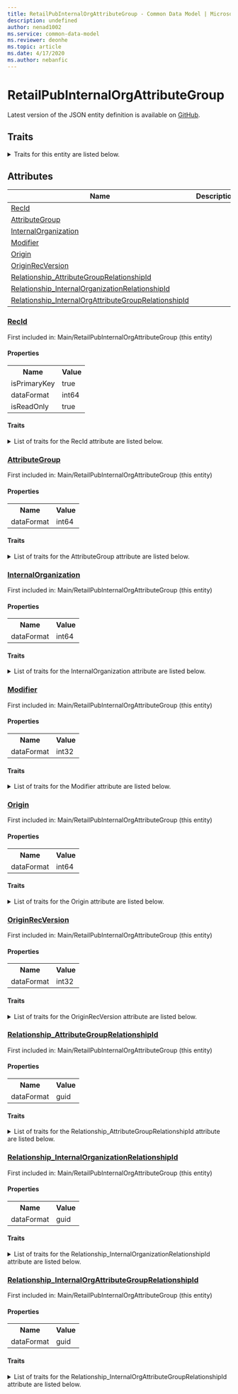 ```yaml
---
title: RetailPubInternalOrgAttributeGroup - Common Data Model | Microsoft Docs
description: undefined
author: nenad1002
ms.service: common-data-model
ms.reviewer: deonhe
ms.topic: article
ms.date: 4/17/2020
ms.author: nebanfic
---
```


# RetailPubInternalOrgAttributeGroup

  
 Latest version of the JSON entity definition is available on <a href="https://github.com/Microsoft/CDM/tree/master/schemaDocuments/core/erp/Tables/Commerce/Retail/Main/RetailPubInternalOrgAttributeGroup.cdm.json" target="_blank">GitHub</a>.  

## Traits

<details>
<summary>Traits for this entity are listed below.  
</summary>

**is.identifiedBy**  
  names a specifc identity attribute to use with an entity  <table><tr><th>Parameter</th><th>Value</th><th>Data type</th><th>Explanation</th></tr><tr><td>attribute</td><td>[RetailPubInternalOrgAttributeGroup/(resolvedAttributes)/RecId](#RecId)</td><td>attribute</td><td></td></tr></table>

**is.CDM.entityVersion**  
  <table><tr><th>Parameter</th><th>Value</th><th>Data type</th><th>Explanation</th></tr><tr><td>versionNumber</td><td>"1.0.0"</td><td>string</td><td>semantic version number of the entity</td></tr></table>

**is.application.releaseVersion**  
  <table><tr><th>Parameter</th><th>Value</th><th>Data type</th><th>Explanation</th></tr><tr><td>releaseVersion</td><td>"10.0.13.0"</td><td>string</td><td>semantic version number of the application introducing this entity</td></tr></table>

</details>

## Attributes

|Name|Description|First Included in Instance|
|---|---|---|
|[RecId](#RecId)||<a href="RetailPubInternalOrgAttributeGroup.md" target="_blank">Main/RetailPubInternalOrgAttributeGroup</a>|
|[AttributeGroup](#AttributeGroup)||<a href="RetailPubInternalOrgAttributeGroup.md" target="_blank">Main/RetailPubInternalOrgAttributeGroup</a>|
|[InternalOrganization](#InternalOrganization)||<a href="RetailPubInternalOrgAttributeGroup.md" target="_blank">Main/RetailPubInternalOrgAttributeGroup</a>|
|[Modifier](#Modifier)||<a href="RetailPubInternalOrgAttributeGroup.md" target="_blank">Main/RetailPubInternalOrgAttributeGroup</a>|
|[Origin](#Origin)||<a href="RetailPubInternalOrgAttributeGroup.md" target="_blank">Main/RetailPubInternalOrgAttributeGroup</a>|
|[OriginRecVersion](#OriginRecVersion)||<a href="RetailPubInternalOrgAttributeGroup.md" target="_blank">Main/RetailPubInternalOrgAttributeGroup</a>|
|[Relationship_AttributeGroupRelationshipId](#Relationship_AttributeGroupRelationshipId)||<a href="RetailPubInternalOrgAttributeGroup.md" target="_blank">Main/RetailPubInternalOrgAttributeGroup</a>|
|[Relationship_InternalOrganizationRelationshipId](#Relationship_InternalOrganizationRelationshipId)||<a href="RetailPubInternalOrgAttributeGroup.md" target="_blank">Main/RetailPubInternalOrgAttributeGroup</a>|
|[Relationship_InternalOrgAttributeGroupRelationshipId](#Relationship_InternalOrgAttributeGroupRelationshipId)||<a href="RetailPubInternalOrgAttributeGroup.md" target="_blank">Main/RetailPubInternalOrgAttributeGroup</a>|

### <a href=#RecId name="RecId">RecId</a>

First included in: Main/RetailPubInternalOrgAttributeGroup (this entity)  

#### Properties

<table><tr><th>Name</th><th>Value</th></tr><tr><td>isPrimaryKey</td><td>true</td></tr><tr><td>dataFormat</td><td>int64</td></tr><tr><td>isReadOnly</td><td>true</td></tr></table>

#### Traits

<details>
<summary>List of traits for the RecId attribute are listed below.</summary>

**is.dataFormat.integer**  
**is.dataFormat.big**  
**is.identifiedBy**  
names a specifc identity attribute to use with an entity  <table><tr><th>Parameter</th><th>Value</th><th>Data type</th><th>Explanation</th></tr><tr><td>attribute</td><td>[RetailPubInternalOrgAttributeGroup/(resolvedAttributes)/RecId](#RecId)</td><td>attribute</td><td></td></tr></table>

**is.readOnly**  
**is.dataFormat.integer**  
**is.dataFormat.big**  
</details>

### <a href=#AttributeGroup name="AttributeGroup">AttributeGroup</a>

First included in: Main/RetailPubInternalOrgAttributeGroup (this entity)  

#### Properties

<table><tr><th>Name</th><th>Value</th></tr><tr><td>dataFormat</td><td>int64</td></tr></table>

#### Traits

<details>
<summary>List of traits for the AttributeGroup attribute are listed below.</summary>

**is.dataFormat.integer**  
**is.dataFormat.big**  
**is.dataFormat.integer**  
**is.dataFormat.big**  
</details>

### <a href=#InternalOrganization name="InternalOrganization">InternalOrganization</a>

First included in: Main/RetailPubInternalOrgAttributeGroup (this entity)  

#### Properties

<table><tr><th>Name</th><th>Value</th></tr><tr><td>dataFormat</td><td>int64</td></tr></table>

#### Traits

<details>
<summary>List of traits for the InternalOrganization attribute are listed below.</summary>

**is.dataFormat.integer**  
**is.dataFormat.big**  
**is.dataFormat.integer**  
**is.dataFormat.big**  
</details>

### <a href=#Modifier name="Modifier">Modifier</a>

First included in: Main/RetailPubInternalOrgAttributeGroup (this entity)  

#### Properties

<table><tr><th>Name</th><th>Value</th></tr><tr><td>dataFormat</td><td>int32</td></tr></table>

#### Traits

<details>
<summary>List of traits for the Modifier attribute are listed below.</summary>

**is.dataFormat.integer**  
**is.dataFormat.integer**  
</details>

### <a href=#Origin name="Origin">Origin</a>

First included in: Main/RetailPubInternalOrgAttributeGroup (this entity)  

#### Properties

<table><tr><th>Name</th><th>Value</th></tr><tr><td>dataFormat</td><td>int64</td></tr></table>

#### Traits

<details>
<summary>List of traits for the Origin attribute are listed below.</summary>

**is.dataFormat.integer**  
**is.dataFormat.big**  
**is.dataFormat.integer**  
**is.dataFormat.big**  
</details>

### <a href=#OriginRecVersion name="OriginRecVersion">OriginRecVersion</a>

First included in: Main/RetailPubInternalOrgAttributeGroup (this entity)  

#### Properties

<table><tr><th>Name</th><th>Value</th></tr><tr><td>dataFormat</td><td>int32</td></tr></table>

#### Traits

<details>
<summary>List of traits for the OriginRecVersion attribute are listed below.</summary>

**is.dataFormat.integer**  
**is.dataFormat.integer**  
</details>

### <a href=#Relationship_AttributeGroupRelationshipId name="Relationship_AttributeGroupRelationshipId">Relationship_AttributeGroupRelationshipId</a>

First included in: Main/RetailPubInternalOrgAttributeGroup (this entity)  

#### Properties

<table><tr><th>Name</th><th>Value</th></tr><tr><td>dataFormat</td><td>guid</td></tr></table>

#### Traits

<details>
<summary>List of traits for the Relationship_AttributeGroupRelationshipId attribute are listed below.</summary>

**is.dataFormat.character**  
**is.dataFormat.big**  
**is.dataFormat.array**  
**is.dataFormat.guid**  
**means.identity.entityId**  
**is.linkedEntity.identifier**  
Marks the attribute(s) that hold foreign key references to a linked (used as an attribute) entity. This attribute is added to the resolved entity to enumerate the referenced entities.  <table><tr><th>Parameter</th><th>Value</th><th>Data type</th><th>Explanation</th></tr><tr><td>entityReferences</td><td><table><tr><th>entityReference</th><th>attributeReference</th></tr><tr><td><a href="../../../SupplyChain/ProductInformationManagement/Main/EcoResAttributeGroup.md" target="_blank">/core/erp/Tables/SupplyChain/ProductInformationManagement/Main/EcoResAttributeGroup.cdm.json/EcoResAttributeGroup</a></td><td><a href="../../../SupplyChain/ProductInformationManagement/Main/EcoResAttributeGroup.md#RecId" target="_blank">RecId</a></td></tr></table></td><td>entity</td><td>a reference to the constant entity holding the list of entity references</td></tr></table>

**is.dataFormat.guid**  
**is.dataFormat.character**  
**is.dataFormat.array**  
</details>

### <a href=#Relationship_InternalOrganizationRelationshipId name="Relationship_InternalOrganizationRelationshipId">Relationship_InternalOrganizationRelationshipId</a>

First included in: Main/RetailPubInternalOrgAttributeGroup (this entity)  

#### Properties

<table><tr><th>Name</th><th>Value</th></tr><tr><td>dataFormat</td><td>guid</td></tr></table>

#### Traits

<details>
<summary>List of traits for the Relationship_InternalOrganizationRelationshipId attribute are listed below.</summary>

**is.dataFormat.character**  
**is.dataFormat.big**  
**is.dataFormat.array**  
**is.dataFormat.guid**  
**means.identity.entityId**  
**is.linkedEntity.identifier**  
Marks the attribute(s) that hold foreign key references to a linked (used as an attribute) entity. This attribute is added to the resolved entity to enumerate the referenced entities.  <table><tr><th>Parameter</th><th>Value</th><th>Data type</th><th>Explanation</th></tr><tr><td>entityReferences</td><td><table><tr><th>entityReference</th><th>attributeReference</th></tr><tr><td><a href="RetailInternalOrganization.md" target="_blank">/core/erp/Tables/Commerce/Retail/Main/RetailInternalOrganization.cdm.json/RetailInternalOrganization</a></td><td><a href="RetailInternalOrganization.md#RecId" target="_blank">RecId</a></td></tr></table></td><td>entity</td><td>a reference to the constant entity holding the list of entity references</td></tr></table>

**is.dataFormat.guid**  
**is.dataFormat.character**  
**is.dataFormat.array**  
</details>

### <a href=#Relationship_InternalOrgAttributeGroupRelationshipId name="Relationship_InternalOrgAttributeGroupRelationshipId">Relationship_InternalOrgAttributeGroupRelationshipId</a>

First included in: Main/RetailPubInternalOrgAttributeGroup (this entity)  

#### Properties

<table><tr><th>Name</th><th>Value</th></tr><tr><td>dataFormat</td><td>guid</td></tr></table>

#### Traits

<details>
<summary>List of traits for the Relationship_InternalOrgAttributeGroupRelationshipId attribute are listed below.</summary>

**is.dataFormat.character**  
**is.dataFormat.big**  
**is.dataFormat.array**  
**is.dataFormat.guid**  
**means.identity.entityId**  
**is.linkedEntity.identifier**  
Marks the attribute(s) that hold foreign key references to a linked (used as an attribute) entity. This attribute is added to the resolved entity to enumerate the referenced entities.  <table><tr><th>Parameter</th><th>Value</th><th>Data type</th><th>Explanation</th></tr><tr><td>entityReferences</td><td><table><tr><th>entityReference</th><th>attributeReference</th></tr><tr><td><a href="RetailInternalOrgAttributeGroup.md" target="_blank">/core/erp/Tables/Commerce/Retail/Main/RetailInternalOrgAttributeGroup.cdm.json/RetailInternalOrgAttributeGroup</a></td><td><a href="RetailInternalOrgAttributeGroup.md#RecId" target="_blank">RecId</a></td></tr></table></td><td>entity</td><td>a reference to the constant entity holding the list of entity references</td></tr></table>

**is.dataFormat.guid**  
**is.dataFormat.character**  
**is.dataFormat.array**  
</details>
